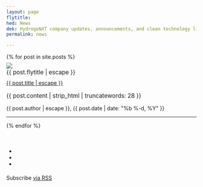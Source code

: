 ```yaml
---
layout: page
flytitle:  
hed: News
dek: HydrogeNXT company updates, announcements, and clean technology links
permalink: news

---
```


<!-- SMAG displays recent posts   -->

<div class="container">
	{% for post in site.posts %}
	<div class="row">
		<div class="col-lg-3 col-lg-offset-2 col-md-3 col-md-offset-2">
		<a href="{{ post.url | relative_url }}">
			<img src=" {{ post.img-large | escape }} " class="img-responsive" style="margin-top:7px">
		</a>
		</div>
		<div class="col-lg-5 col-md-5 col-sm-10">
			<div class="flytitle" style="padding-bottom:10px; font-size:1.1em">
				{{ post.flytitle | escape }}
			</div>
			<a href="{{ post.url | relative_url }}">
				<span class="title h3">{{ post.title | escape }}</span>
			</a>
				<p style="font-size:1.1em">{{ post.content | strip_html | truncatewords: 28 }}</p>
				<span>
					{{ post.author | escape }}</span>, <span>{{ post.date | date: "%b %-d, %Y" }}
				</span>
			<hr>
		</div>
	</div>
	{% endfor %}
	<div class="team-member col-md-4 col-md-offset-4 text-center" style="margin-top:50px"> <!-- TODO: put this into stylesheet properly -->
		<ul class="list-inline social-buttons">
			<li><a href="#"><i class="fa fa-twitter"></i></a>
			</li>
			<li><a href="#"><i class="fa fa-facebook"></i></a>
			</li>
			<li><a href="#"><i class="fa fa-linkedin"></i></a>
			</li>
		</ul>
		<div class="text-muted" style="margin-top: 20px">
		Subscribe <a href="{{ "/feed.xml" | relative_url }}">via RSS</a>
		</div>
	</div>
</div>
	



